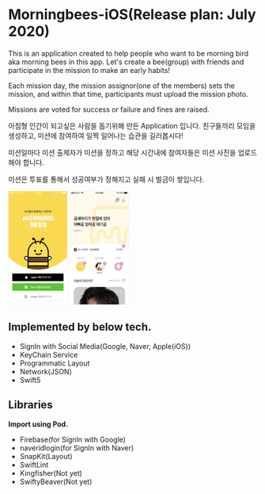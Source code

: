 # Morningbees-iOS(Release plan: July 2020)
This is an application created to help people who want to be morning bird aka morning bees in this app. Let's create a bee(group) with friends and participate in the mission to make an early habits!

Each mission day, the mission assignor(one of the members) sets the mission, and within that time, participants must upload the mission photo.

Missions are voted for success or failure and fines are raised.

아침형 인간이 되고싶은 사람을 돕기위해 만든 Application 입니다. 친구들끼리 모임을 생성하고, 미션에 참여하여 일찍 일어나는 습관을 길러봅시다!

미션일마다 미션 출제자가 미션을 정하고 해당 시간내에 참여자들은 미션 사진을 업로드 해야 합니다.

미션은 투표를 통해서 성공여부가 정해지고 실패 시 벌금이 쌓입니다.

<img src="/ImageForReadMe/SignInView.png" width="120" height="230"> <img src="/ImageForReadMe/MainView.png" width="120" height="230">

## Implemented by below tech.
* SignIn with Social Media(Google, Naver, Apple(iOS))
* KeyChain Service
* Programmatic Layout
* Network(JSON)
* Swift5

## Libraries
**Import using Pod.**

* Firebase(for SignIn with Google)
* naveridlogin(for SignIn with Naver)
* SnapKit(Layout)
* SwiftLint
* Kingfisher(Not yet)
* SwiftyBeaver(Not yet)
